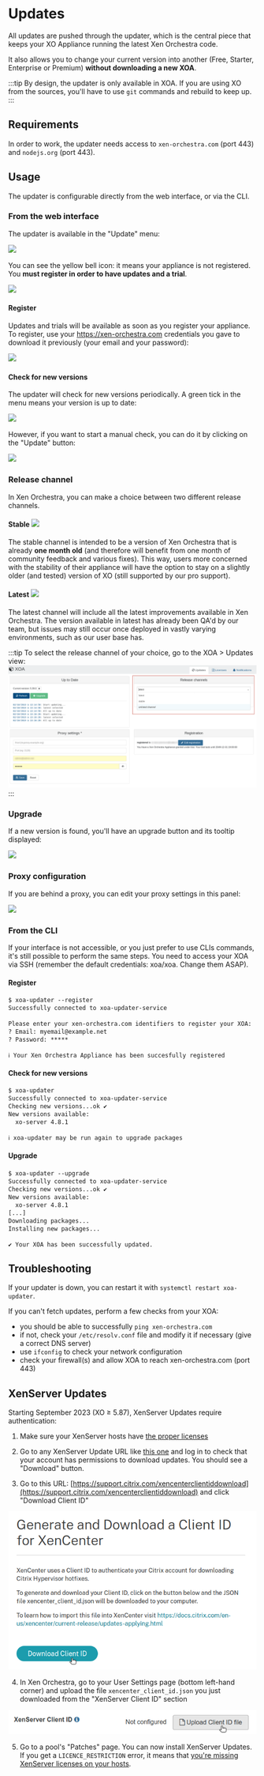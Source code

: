 # Updates

All updates are pushed through the updater, which is the central piece that keeps your XO Appliance running the latest Xen Orchestra code.

It also allows you to change your current version into another (Free, Starter, Enterprise or Premium) **without downloading a new XOA**.

:::tip
By design, the updater is only available in XOA. If you are using XO from the sources, you'll have to use `git` commands and rebuild to keep up.
:::

## Requirements

In order to work, the updater needs access to `xen-orchestra.com` (port 443) and `nodejs.org` (port 443).

## Usage

The updater is configurable directly from the web interface, or via the CLI.

### From the web interface

The updater is available in the "Update" menu:

![](./assets/xo5updatemenu.png)

You can see the yellow bell icon: it means your appliance is not registered. You **must register in order to have updates and a trial**.

![](./assets/xo5updatetooltip.png)

#### Register

Updates and trials will be available as soon as you register your appliance. To register, use your https://xen-orchestra.com credentials you gave to download it previously (your email and your password):

![](./assets/xo5register.png)

#### Check for new versions

The updater will check for new versions periodically. A green tick in the menu means your version is up to date:

![](./assets/xo5updatetooltipok.png)

However, if you want to start a manual check, you can do it by clicking on the "Update" button:

![](./assets/xo5updatebutton.png)

### Release channel

In Xen Orchestra, you can make a choice between two different release channels.

#### Stable ![](https://badgen.net/badge/channel/stable/green)

The stable channel is intended to be a version of Xen Orchestra that is already **one month old** (and therefore will benefit from one month of community feedback and various fixes). This way, users more concerned with the stability of their appliance will have the option to stay on a slightly older (and tested) version of XO (still supported by our pro support).

#### Latest ![](https://badgen.net/badge/channel/latest/yellow)

The latest channel will include all the latest improvements available in Xen Orchestra. The version available in latest has already been QA'd by our team, but issues may still occur once deployed in vastly varying environments, such as our user base has.

:::tip
To select the release channel of your choice, go to the XOA > Updates view:
![](./assets/release-channels.png)
:::

### Upgrade

If a new version is found, you'll have an upgrade button and its tooltip displayed:

![](./assets/xo5updatetooltipneedupdate.png)

### Proxy configuration

If you are behind a proxy, you can edit your proxy settings in this panel:

![](./assets/xo5proxysettings.png)

### From the CLI

If your interface is not accessible, or you just prefer to use CLIs commands, it's still possible to perform the same steps. You need to access your XOA via SSH (remember the default credentials: xoa/xoa. Change them ASAP).

#### Register

```console
$ xoa-updater --register
Successfully connected to xoa-updater-service

Please enter your xen-orchestra.com identifiers to register your XOA:
? Email: myemail@example.net
? Password: *****

ℹ Your Xen Orchestra Appliance has been succesfully registered
```

#### Check for new versions

```console
$ xoa-updater
Successfully connected to xoa-updater-service
Checking new versions...ok ✔
New versions available:
  xo-server 4.8.1

ℹ xoa-updater may be run again to upgrade packages
```

#### Upgrade

```console
$ xoa-updater --upgrade
Successfully connected to xoa-updater-service
Checking new versions...ok ✔
New versions available:
  xo-server 4.8.1
[...]
Downloading packages...
Installing new packages...

✔ Your XOA has been successfully updated.
```

## Troubleshooting

If your updater is down, you can restart it with `systemctl restart xoa-updater`.

If you can't fetch updates, perform a few checks from your XOA:

- you should be able to successfully `ping xen-orchestra.com`
- if not, check your `/etc/resolv.conf` file and modify it if necessary (give a correct DNS server)
- use `ifconfig` to check your network configuration
- check your firewall(s) and allow XOA to reach xen-orchestra.com (port 443)

## XenServer Updates

Starting September 2023 (XO ≥ 5.87), XenServer Updates require authentication:

1. Make sure your XenServer hosts have [the proper licenses](https://docs.xenserver.com/en-us/citrix-hypervisor/overview-licensing.html)

2. Go to any XenServer Update URL like [this one](https://support.citrix.com/article/CTX277443/hotfix-xs81e006-for-citrix-hypervisor-81) and log in to check that your account has permissions to download updates. You should see a "Download" button.

3. Go to this URL: [https://support.citrix.com/xencenterclientiddownload](https://support.citrix.com/xencenterclientiddownload) and click "Download Client ID"

![Download XenServer Client ID](./assets/xs-client-id-download.png)

4. In Xen Orchestra, go to your User Settings page (bottom left-hand corner) and upload the file `xencenter_client_id.json` you just downloaded from the "XenServer Client ID" section

![Upload XenServer Client ID](./assets/xs-client-id-upload.png)

5. Go to a pool's "Patches" page. You can now install XenServer Updates. If you get a `LICENCE_RESTRICTION` error, it means that [you're missing XenServer licenses on your hosts](https://docs.xenserver.com/en-us/citrix-hypervisor/overview-licensing.html).
